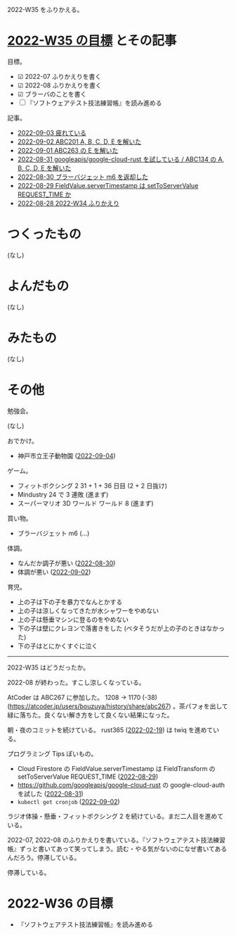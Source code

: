 2022-W35 をふりかえる。

# [2022-W35 の目標][2022-08-28] とその記事

目標。

- ☑ 2022-07 ふりかえりを書く
- ☑ 2022-08 ふりかえりを書く
- ☑ ブラーバのことを書く
- ☐ 『ソフトウェアテスト技法練習帳』を読み進める

記事。

- [2022-09-03 疲れている][2022-09-03]
- [2022-09-02 ABC201 A, B, C, D, E を解いた][2022-09-02]
- [2022-09-01 ABC263 の E を解いた][2022-09-01]
- [2022-08-31 googleapis/google-cloud-rust を試している / ABC134 の A, B, C, D, E を解いた][2022-08-31]
- [2022-08-30 ブラーバジェット m6 を返却した][2022-08-30]
- [2022-08-29 FieldValue.serverTimestamp は setToServerValue REQUEST_TIME か][2022-08-29]
- [2022-08-28 2022-W34 ふりかえり][2022-08-28]

# つくったもの

(なし)

# よんだもの

(なし)

# みたもの

(なし)

# その他

勉強会。

(なし)

おでかけ。

- 神戸市立王子動物園 ([2022-09-04])

ゲーム。

- フィットボクシング 2 31 + 1 + 36 日目 (2 + 2 日抜け)
- Mindustry 24 で 3 連敗 (進まず)
- スーパーマリオ 3D ワールド ワールド 8 (進まず)

買い物。

- ブラーバジェット m6 (...)

体調。

- なんだか調子が悪い ([2022-08-30])
- 体調が悪い ([2022-09-02])

育児。

- 上の子は下の子を暴力でなんとかする
- 上の子は涼しくなってきたが水シャワーをやめない
- 上の子は懸垂マシンに登るのをやめない
- 下の子は壁にクレヨンで落書きをした (ベタそうだが上の子のときはなかった)
- 下の子はとにかくすぐに泣く

---

2022-W35 はどうだったか。

2022-08 が終わった。すこし涼しくなっている。

AtCoder は ABC267 に参加した。 1208 → 1170 (-38) (<https://atcoder.jp/users/bouzuya/history/share/abc267>) 。茶パフォを出して緑に落ちた。良くない解き方をして良くない結果になった。

朝・夜のコミットを続けている。 rust365 ([2022-02-19]) は twiq を進めている。

プログラミング Tips ぽいもの。

- Cloud Firestore の FieldValue.serverTimestamp は FieldTransform の setToServerValue REQUEST_TIME ([2022-08-29])
- <https://github.com/googleapis/google-cloud-rust> の google-cloud-auth を試した ([2022-08-31])
- `kubectl get cronjob` ([2022-09-02])

ラジオ体操・懸垂・フィットボクシング 2 を続けている。まだ二人目を進めている。

2022-07, 2022-08 のふりかえりを書いている。『ソフトウェアテスト技法練習帳』ずっと書いてあって笑ってしまう。読む・やる気がないのになぜ書いてあるんだろう。停滞している。

停滞している。

# 2022-W36 の目標

- 『ソフトウェアテスト技法練習帳』を読み進める

[2022-02-19]: https://blog.bouzuya.net/2022/02/19/
[2022-08-28]: https://blog.bouzuya.net/2022/08/28/
[2022-08-29]: https://blog.bouzuya.net/2022/08/29/
[2022-08-30]: https://blog.bouzuya.net/2022/08/30/
[2022-08-31]: https://blog.bouzuya.net/2022/08/31/
[2022-09-01]: https://blog.bouzuya.net/2022/09/01/
[2022-09-02]: https://blog.bouzuya.net/2022/09/02/
[2022-09-03]: https://blog.bouzuya.net/2022/09/03/
[2022-09-04]: https://blog.bouzuya.net/2022/09/04/
